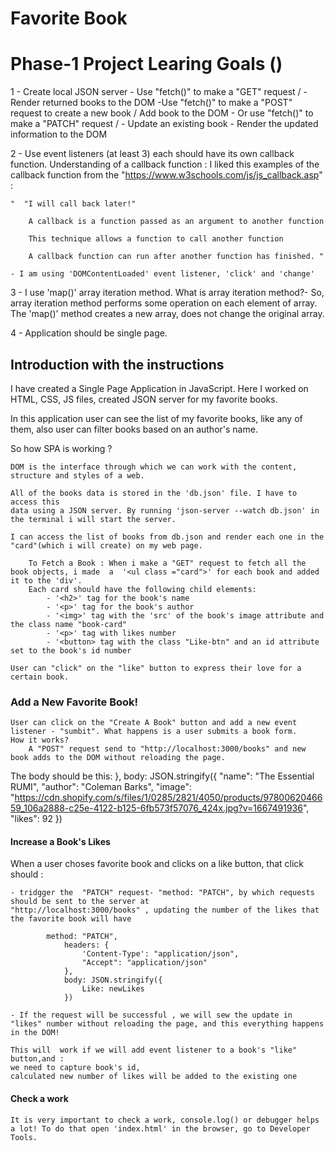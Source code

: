 # Favorite Book

# Phase-1 Project Learing Goals ()
1 
    - Create local JSON server
    - Use "fetch()" to make a "GET" request /  - Render returned books to the DOM
    -Use "fetch()" to make a "POST" request to create a new book / Add book to the DOM
    - Or use "fetch()" to make a "PATCH" request / - Update an existing book - Render the updated information to the DOM
 
2
    - Use event listeners (at least 3) each should have its own callback function. 
    Understanding of a callback function : I liked this examples of the callback function from the "https://www.w3schools.com/js/js_callback.asp" :
    
    "  "I will call back later!"

        A callback is a function passed as an argument to another function

        This technique allows a function to call another function

        A callback function can run after another function has finished. "

    - I am using 'DOMContentLoaded' event listener, 'click' and 'change'

3 
    - I use 'map()' array iteration method. What is array iteration method?- So, array iteration method performs some operation on each element of array. The 'map()' method creates a new array, does not change the original array. 

4 
    - Application should be single page.

## Introduction with the instructions 

I have created a Single Page Application in JavaScript. Here I worked on HTML, CSS, JS files, created 
JSON server for my favorite books. 

In this application user can see the list of my favorite books, like any of them, also user can filter books 
based on an author's name. 

So how SPA is working ? 


    DOM is the interface through which we can work with the content, structure and styles of a web.

    All of the books data is stored in the 'db.json' file. I have to access this
    data using a JSON server. By running 'json-server --watch db.json' in the terminal i will start the server.
 
    I can access the list of books from db.json and render each one in the "card"(which i will create) on my web page. 

        To Fetch a Book : When i make a "GET" request to fetch all the book objects, i made  a  '<ul class ="card">' for each book and added it to the 'div'.
        Each card should have the following child elements:
            - '<h2>' tag for the book's name
            - '<p>' tag for the book's author
            - '<img>' tag with the 'src' of the book's image attribute and the class name "book-card"
            - '<p>' tag with likes number
            - '<button> tag with the class "Like-btn" and an id attribute set to the book's id number

    User can "click" on the "like" button to express their love for a certain book.

### Add a New Favorite Book!
    
    User can click on the "Create A Book" button and add a new event listener - "sumbit". What happens is a user submits a book form.
    How it works? 
        A "POST" request send to "http://localhost:3000/books" and new book adds to the DOM without reloading the page. 

The body should be this:
},
body: JSON.stringify({
    "name": "The Essential RUMI",
    "author": "Coleman Barks",
    "image": "https://cdn.shopify.com/s/files/1/0285/2821/4050/products/9780062046659_106a2888-c25e-4122-b125-6fb573f57076_424x.jpg?v=1667491936",
    "likes": 92
})

#### Increase a Book's Likes

 When a user choses favorite book and clicks on a like button, that click should :

    - tridgger the  "PATCH" request- "method: "PATCH", by which requests should be sent to the server at  
    "http://localhost:3000/books" , updating the number of the likes that the favorite book will have

            method: "PATCH",
                headers: {
                    'Content-Type': "application/json",
                    "Accept": "application/json"
                },
                body: JSON.stringify({
                    Like: newLikes
                })

    - If the request will be successful , we will sew the update in "likes" number without reloading the page, and this everything happens in the DOM!

    This will  work if we will add event listener to a book's "like" button,and :
    we need to capture book's id,
    calculated new number of likes will be added to the existing one 

#### Check a work

    It is very important to check a work, console.log() or debugger helps a lot! To do that open 'index.html' in the browser, go to Developer Tools.  